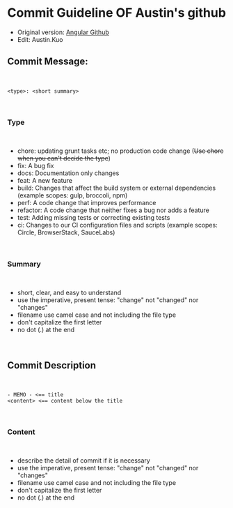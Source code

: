 # Commit Guideline OF Austin's github
- Original version: [Angular Github](https://github.com/angular/angular/blob/master/CONTRIBUTING.md)  
- Edit: Austin.Kuo



## Commit Message:
<br>

```
<type>: <short summary>
```
<br>

### **Type**
<br>

- chore: updating grunt tasks etc; no production code change (~~Use chore when you can't decide the type~~)
- fix: A bug fix
- docs: Documentation only changes
- feat: A new feature
- build: Changes that affect the build system or external dependencies (example scopes: gulp, broccoli, npm)
- perf: A code change that improves performance
- refactor: A code change that neither fixes a bug nor adds a feature
- test: Adding missing tests or correcting existing tests
- ci: Changes to our CI configuration files and scripts (example scopes: Circle, BrowserStack, SauceLabs)  
  

<br>

### **Summary**
<br>

- short, clear, and easy to understand
- use the imperative, present tense: "change" not "changed" nor "changes"
- filename use camel case and not including the file type
- don't capitalize the first letter
- no dot (.) at the end

<br>

## Commit Description 
<br>

```
- MEMO - <== title
<content> <== content below the title

```
<br>

### **Content**
<br>

- describe the detail of commit if it is necessary
- use the imperative, present tense: "change" not "changed" nor "changes"
- filename use camel case and not including the file type
- don't capitalize the first letter
- no dot (.) at the end
<br>
